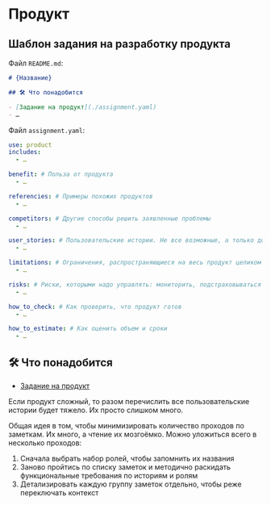 # Продукт


## Шаблон задания на разработку продукта

Файл `README.md`:

```md
# {Название}

## 🛠️ Что понадобится

- [Задание на продукт](./assignment.yaml)
- …
```

Файл `assignment.yaml`:

```yaml
use: product
includes:
  - …

benefit: # Польза от продукта
  - …

referencies: # Примеры похожих продуктов
  - …

competitors: # Другие способы решить заявленные проблемы
  - …

user_stories: # Пользовательские истории. Не все возможные, а только достойные их поддержки в исправном состоянии.
  - …

limitations: # Ограничения, распространяющиеся на весь продукт целиком
  - …

risks: # Риски, которыми надо управлять: мониторить, подстраховываться и иметь готовый план действий
  - …

how_to_check: # Как проверить, что продукт готов
  - …

how_to_estimate: # Как оценить объем и сроки
  - …
```

## 🛠️ Что понадобится

- [Задание на продукт](./assignment.yaml)

Если продукт сложный, то разом перечислить все пользовательские истории будет тяжело. Их просто слишком много.

Общая идея в том, чтобы минимизировать количество проходов по заметкам. Их много, а чтение их мозгоёмко. Можно уложиться всего в несколько проходов:

1. Сначала выбрать набор ролей, чтобы запомнить их названия
2. Заново пройтись по списку заметок и методично раскидать функциональные требования по историям и ролям
3. Детализировать каждую группу заметок отдельно, чтобы реже переключать контекст
